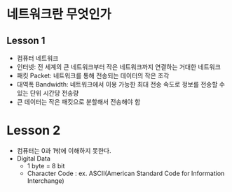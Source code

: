 # 네트워크란 무엇인가
## Lesson 1

- 컴퓨터 네트워크
- 인터넷: 전 세계의 큰 네트워크부터 작은 네트워크까지 연결하는 거대한 네트워크
- 패킷 Packet: 네트워크를 통해 전송되는 데이터의 작은 조각
- 대역폭 Bandwidth: 네트워크에서 이용 가능한 최대 전송 속도로 정보를 전송할 수 있는 단위 시간당 전송량
- 큰 데이터는 작은 패킷으로 분할해서 전송해야 함

# Lesson 2
- 컴퓨터는 0과 1밖에 이해하지 못한다.
- Digital Data
  - 1 byte = 8 bit
  - Character Code : ex. ASCII(American Standard Code for Information Interchange)